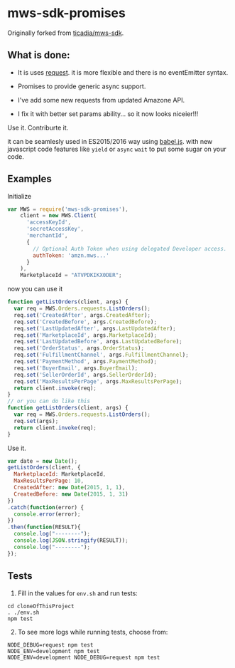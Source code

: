 mws-sdk-promises
======

Originally forked from [ticadia/mws-sdk](https://github.com/ticadia/mws-sdk).

What is done:
-------------

 - It is uses [request](https://www.npmjs.com/package/request). it is more flexible and there is no eventEmitter syntax.

 - Promises to provide generic async support.
 
 - I've add some new requests from updated Amazone API.
 
 - I fix it with better set params ability... so it now looks niceier!!!


Use it. Contriburte it.

it can be seamlesly used in ES2015/2016 way using [babel.js](https://babeljs.io/).
with new javascript code features like `yield` or `async` `wait` to put some sugar on your code. 

Examples
--------

Initialize

```javascript
var MWS = require('mws-sdk-promises'),
    client = new MWS.Client(
      'accessKeyId',
      'secretAccessKey',
      'merchantId',
      {
        // Optional Auth Token when using delegated Developer access.
        authToken: 'amzn.mws...'
      }
    ),
    MarketplaceId = "ATVPDKIKX0DER";
```

now you can use it 

```javascript
function getListOrders(client, args) {
  var req = MWS.Orders.requests.ListOrders();
  req.set('CreatedAfter', args.CreatedAfter);
  req.set('CreatedBefore', args.CreatedBefore);
  req.set('LastUpdatedAfter', args.LastUpdatedAfter);
  req.set('MarketplaceId', args.MarketplaceId);
  req.set('LastUpdatedBefore', args.LastUpdatedBefore);
  req.set('OrderStatus', args.OrderStatus);
  req.set('FulfillmentChannel', args.FulfillmentChannel);
  req.set('PaymentMethod', args.PaymentMethod);
  req.set('BuyerEmail', args.BuyerEmail);
  req.set('SellerOrderId', args.SellerOrderId);
  req.set('MaxResultsPerPage', args.MaxResultsPerPage);
  return client.invoke(req);
}
// or you can do like this
function getListOrders(client, args) {
  var req = MWS.Orders.requests.ListOrders();
  req.set(args);
  return client.invoke(req);
}

```

Use it.

```javascript
var date = new Date();
getListOrders(client, {
  MarketplaceId: MarketplaceId,
  MaxResultsPerPage: 10,
  CreatedAfter: new Date(2015, 1, 1),
  CreatedBefore: new Date(2015, 1, 31)
})
.catch(function(error) {
  console.error(error);
})
.then(function(RESULT){
  console.log("--------");
  console.log(JSON.stringify(RESULT));
  console.log("--------");
});
```

Tests
-----

1. Fill in the values for `env.sh` and run tests:

  ```
  cd cloneOfThisProject
  . ./env.sh
  npm test
  ```
2. To see more logs while running tests, choose from:

  ```
  NODE_DEBUG=request npm test
  NODE_ENV=development npm test
  NODE_ENV=development NODE_DEBUG=request npm test
  ```
